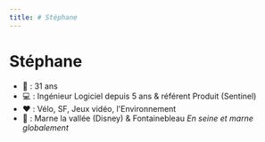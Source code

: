```yaml
---
title: # Stéphane
---
```


# Stéphane 

- 📆 : 31 ans
- 💻 : Ingénieur Logiciel depuis 5 ans & référent Produit (Sentinel)
- ❤️ : Vélo, SF, Jeux vidéo, l'Environnement
- 📍 : Marne la vallée (Disney) & Fontainebleau _En seine et marne globalement_
